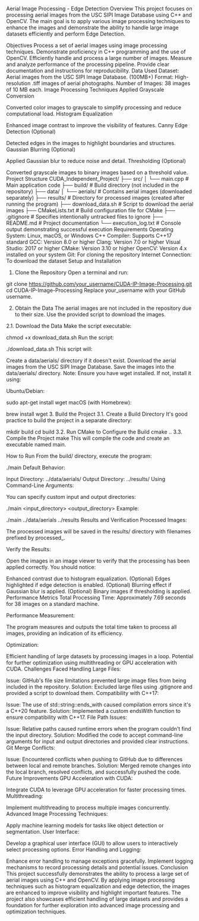 Aerial Image Processing - Edge Detection
Overview
This project focuses on processing aerial images from the USC SIPI Image Database using C++ and OpenCV. The main goal is to apply various image processing techniques to enhance the images and demonstrate the ability to handle large image datasets efficiently and perform Edge Detection.

Objectives
Process a set of aerial images using image processing techniques.
Demonstrate proficiency in C++ programming and the use of OpenCV.
Efficiently handle and process a large number of images.
Measure and analyze performance of the processing pipeline.
Provide clear documentation and instructions for reproducibility.
Data Used
Dataset: Aerial images from the USC SIPI Image Database. (100MB+)
Format: High-resolution .tiff images of aerial photographs.
Number of Images: 38 images of 10 MB each.
Image Processing Techniques Applied
Grayscale Conversion

Converted color images to grayscale to simplify processing and reduce computational load.
Histogram Equalization

Enhanced image contrast to improve the visibility of features.
Canny Edge Detection (Optional)

Detected edges in the images to highlight boundaries and structures.
Gaussian Blurring (Optional)

Applied Gaussian blur to reduce noise and detail.
Thresholding (Optional)

Converted grayscale images to binary images based on a threshold value.
Project Structure
CUDA_Independent_Project/
├── src/
│   └── main.cpp          # Main application code
├── build/                # Build directory (not included in the repository)
├── data/
│   └── aerials/          # Contains aerial images (downloaded separately)
├── results/              # Directory for processed images (created after running the program)
├── download_data.sh      # Script to download the aerial images
├── CMakeLists.txt        # Build configuration file for CMake
├── .gitignore            # Specifies intentionally untracked files to ignore
├── README.md             # Project documentation
└── execution_log.txt     # Console output demonstrating successful execution
Requirements
Operating System: Linux, macOS, or Windows
C++ Compiler: Supports C++17 standard
GCC: Version 8.0 or higher
Clang: Version 7.0 or higher
Visual Studio: 2017 or higher
CMake: Version 3.10 or higher
OpenCV: Version 4.x installed on your system
Git: For cloning the repository
Internet Connection: To download the dataset
Setup and Installation
1. Clone the Repository
Open a terminal and run:

git clone https://github.com/your_username/CUDA-IP-Image-Processing.git
cd CUDA-IP-Image-Processing
Replace your_username with your GitHub username.

2. Obtain the Data
The aerial images are not included in the repository due to their size. Use the provided script to download the images.

2.1. Download the Data
Make the script executable:

chmod +x download_data.sh
Run the script:

./download_data.sh
This script will:

Create a data/aerials/ directory if it doesn't exist.
Download the aerial images from the USC SIPI Image Database.
Save the images into the data/aerials/ directory.
Note: Ensure you have wget installed. If not, install it using:

Ubuntu/Debian:

sudo apt-get install wget
macOS (with Homebrew):

brew install wget
3. Build the Project
3.1. Create a Build Directory
It's good practice to build the project in a separate directory:

mkdir build
cd build
3.2. Run CMake to Configure the Build
cmake ..
3.3. Compile the Project
make
This will compile the code and create an executable named main.

How to Run
From the build/ directory, execute the program:

./main
Default Behavior:

Input Directory: ../data/aerials/
Output Directory: ../results/
Using Command-Line Arguments:

You can specify custom input and output directories:

./main <input_directory> <output_directory>
Example:

./main ../data/aerials ../results
Results and Verification
Processed Images:

The processed images will be saved in the results/ directory with filenames prefixed by processed_.

Verify the Results:

Open the images in an image viewer to verify that the processing has been applied correctly. You should notice:

Enhanced contrast due to histogram equalization.
(Optional) Edges highlighted if edge detection is enabled.
(Optional) Blurring effect if Gaussian blur is applied.
(Optional) Binary images if thresholding is applied.
Performance Metrics
Total Processing Time: Approximately 7.69 seconds for 38 images on a standard machine.

Performance Measurement:

The program measures and outputs the total time taken to process all images, providing an indication of its efficiency.

Optimization:

Efficient handling of large datasets by processing images in a loop.
Potential for further optimization using multithreading or GPU acceleration with CUDA.
Challenges Faced
Handling Large Files:

Issue: GitHub's file size limitations prevented large image files from being included in the repository.
Solution: Excluded large files using .gitignore and provided a script to download them.
Compatibility with C++17:

Issue: The use of std::string::ends_with caused compilation errors since it's a C++20 feature.
Solution: Implemented a custom endsWith function to ensure compatibility with C++17.
File Path Issues:

Issue: Relative paths caused runtime errors when the program couldn't find the input directory.
Solution: Modified the code to accept command-line arguments for input and output directories and provided clear instructions.
Git Merge Conflicts:

Issue: Encountered conflicts when pushing to GitHub due to differences between local and remote branches.
Solution: Merged remote changes into the local branch, resolved conflicts, and successfully pushed the code.
Future Improvements
GPU Acceleration with CUDA:

Integrate CUDA to leverage GPU acceleration for faster processing times.
Multithreading:

Implement multithreading to process multiple images concurrently.
Advanced Image Processing Techniques:

Apply machine learning models for tasks like object detection or segmentation.
User Interface:

Develop a graphical user interface (GUI) to allow users to interactively select processing options.
Error Handling and Logging:

Enhance error handling to manage exceptions gracefully.
Implement logging mechanisms to record processing details and potential issues.
Conclusion
This project successfully demonstrates the ability to process a large set of aerial images using C++ and OpenCV. By applying image processing techniques such as histogram equalization and edge detection, the images are enhanced to improve visibility and highlight important features. The project also showcases efficient handling of large datasets and provides a foundation for further exploration into advanced image processing and optimization techniques.

